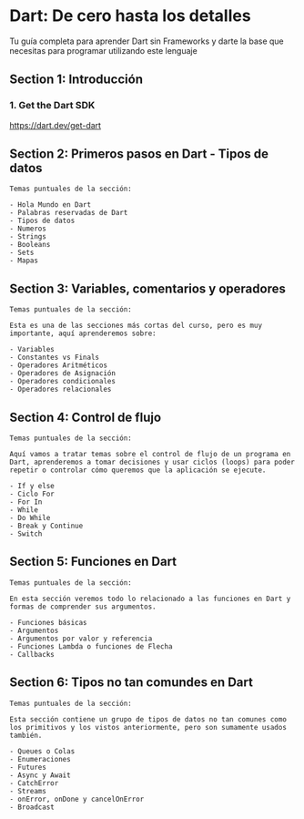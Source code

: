 # Dart: De cero hasta los detalles

Tu guía completa para aprender Dart sin Frameworks y darte la base que necesitas para programar utilizando este lenguaje

## Section 1: Introducción

### 1. Get the Dart SDK

https://dart.dev/get-dart

## Section 2: Primeros pasos en Dart - Tipos de datos

    Temas puntuales de la sección:

    - Hola Mundo en Dart
    - Palabras reservadas de Dart
    - Tipos de datos
    - Numeros
    - Strings
    - Booleans
    - Sets
    - Mapas

## Section 3: Variables, comentarios y operadores

    Temas puntuales de la sección:

    Esta es una de las secciones más cortas del curso, pero es muy importante, aquí aprenderemos sobre:

    - Variables
    - Constantes vs Finals
    - Operadores Aritméticos
    - Operadores de Asignación
    - Operadores condicionales
    - Operadores relacionales

## Section 4: Control de flujo

    Temas puntuales de la sección:

    Aquí vamos a tratar temas sobre el control de flujo de un programa en Dart, aprenderemos a tomar decisiones y usar ciclos (loops) para poder repetir o controlar cómo queremos que la aplicación se ejecute.

    - If y else
    - Ciclo For
    - For In
    - While
    - Do While
    - Break y Continue
    - Switch

## Section 5: Funciones en Dart

    Temas puntuales de la sección:

    En esta sección veremos todo lo relacionado a las funciones en Dart y formas de comprender sus argumentos.

    - Funciones básicas
    - Argumentos
    - Argumentos por valor y referencia
    - Funciones Lambda o funciones de Flecha
    - Callbacks

## Section 6: Tipos no tan comundes en Dart

    Temas puntuales de la sección:

    Esta sección contiene un grupo de tipos de datos no tan comunes como los primitivos y los vistos anteriormente, pero son sumamente usados también.

    - Queues o Colas
    - Enumeraciones
    - Futures
    - Async y Await
    - CatchError
    - Streams
    - onError, onDone y cancelOnError
    - Broadcast
